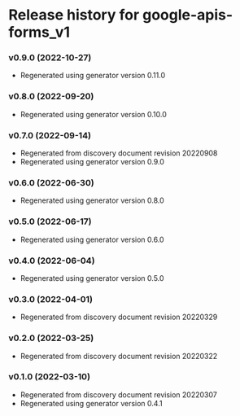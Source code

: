 # Release history for google-apis-forms_v1

### v0.9.0 (2022-10-27)

* Regenerated using generator version 0.11.0

### v0.8.0 (2022-09-20)

* Regenerated using generator version 0.10.0

### v0.7.0 (2022-09-14)

* Regenerated from discovery document revision 20220908
* Regenerated using generator version 0.9.0

### v0.6.0 (2022-06-30)

* Regenerated using generator version 0.8.0

### v0.5.0 (2022-06-17)

* Regenerated using generator version 0.6.0

### v0.4.0 (2022-06-04)

* Regenerated using generator version 0.5.0

### v0.3.0 (2022-04-01)

* Regenerated from discovery document revision 20220329

### v0.2.0 (2022-03-25)

* Regenerated from discovery document revision 20220322

### v0.1.0 (2022-03-10)

* Regenerated from discovery document revision 20220307
* Regenerated using generator version 0.4.1

